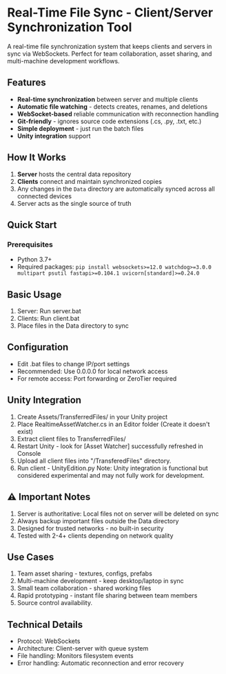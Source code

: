 # Real-Time File Sync - Client/Server Synchronization Tool

A real-time file synchronization system that keeps clients and servers in sync via WebSockets. Perfect for team collaboration, asset sharing, and multi-machine development workflows.

## Features

- **Real-time synchronization** between server and multiple clients
- **Automatic file watching** - detects creates, renames, and deletions
- **WebSocket-based** reliable communication with reconnection handling
- **Git-friendly** - ignores source code extensions (.cs, .py, .txt, etc.)
- **Simple deployment** - just run the batch files
- **Unity integration** support

## How It Works

1. **Server** hosts the central data repository
2. **Clients** connect and maintain synchronized copies
3. Any changes in the `Data` directory are automatically synced across all connected devices
4. Server acts as the single source of truth

## Quick Start

### Prerequisites
- Python 3.7+
- Required packages:
```pip install websockets>=12.0 watchdog>=3.0.0 multipart psutil fastapi>=0.104.1 uvicorn[standard]>=0.24.0```

## Basic Usage
1. Server: Run server.bat
2. Clients: Run client.bat
3. Place files in the Data directory to sync

## Configuration
- Edit .bat files to change IP/port settings
- Recommended: Use 0.0.0.0 for local network access
- For remote access: Port forwarding or ZeroTier required

## Unity Integration
1. Create Assets/TransferredFiles/ in your Unity project
2. Place RealtimeAssetWatcher.cs in an Editor folder (Create it doesn't exist)
3. Extract client files to TransferredFiles/
4. Restart Unity - look for [Asset Watcher] successfully refreshed in Console
5. Upload all client files into "/TransferedFiles" directory.
6. Run client - UnityEdition.py
Note: Unity integration is functional but considered experimental and may not fully work for development.

## ⚠️ Important Notes
1. Server is authoritative: Local files not on server will be deleted on sync
2. Always backup important files outside the Data directory
3. Designed for trusted networks - no built-in security
4. Tested with 2-4+ clients depending on network quality

## Use Cases
1. Team asset sharing - textures, configs, prefabs
2. Multi-machine development - keep desktop/laptop in sync
3. Small team collaboration - shared working files
4. Rapid prototyping - instant file sharing between team members
5. Source control availability.

## Technical Details
- Protocol: WebSockets
- Architecture: Client-server with queue system
- File handling: Monitors filesystem events
- Error handling: Automatic reconnection and error recovery
